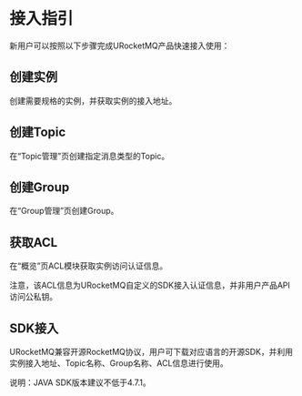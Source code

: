 # 接入指引

新用户可以按照以下步骤完成URocketMQ产品快速接入使用：

## 创建实例

创建需要规格的实例，并获取实例的接入地址。

## 创建Topic

在“Topic管理”页创建指定消息类型的Topic。

## 创建Group

在“Group管理”页创建Group。

## 获取ACL

在“概览”页ACL模块获取实例访问认证信息。

注意，该ACL信息为URocketMQ自定义的SDK接入认证信息，并非用户产品API访问公私钥。

## SDK接入

URocketMQ兼容开源RocketMQ协议，用户可下载对应语言的开源SDK，并利用实例接入地址、Topic名称、Group名称、ACL信息进行使用。

说明：JAVA SDK版本建议不低于4.7.1。
